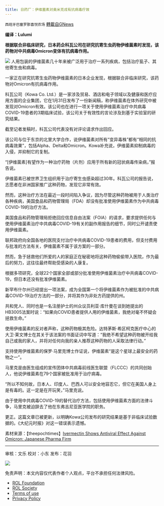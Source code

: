 ```yaml
---
title: 日药厂：伊维菌素对奥米克戎有抗病毒疗效
---
```

`西班牙巴塞罗那喜悦农场` [轉載自GNews](https://gnews.org/zh-hans/1950142/)

**编译：Lulumi**

**根据联合非临床研究，日本药企科瓦公司在研究抗寄生虫药物伊维菌素时发现，该药物对中共病毒Omicron变体有抗病毒作用。**

![](https://assets.gnews.org/wp-content/uploads/2022/02/image-178-edited.png)
人用包装的伊维菌素几十年来被广泛用于治疗一系列疾病，包括治疗虱子、其他寄生虫和病毒。

一家正在研究抗寄生虫药物伊维菌素的日本企业发现，根据联合非临床研究，该药物对Omicron有抗病毒作用。

科瓦公司（Kowa Co. Ltd.）是一家涉及贸易、酒店和电子领域以及健康和医疗应用方面的企业集团，它在1月31日发布了一份新闻稿，称伊维菌素在体外研究中被发现对Omicron有效。该公司也在进行一项关于使用伊维菌素治疗中共病毒COVID-19患者的3期临床试验，该公司关于有效性的言论涉及到基于实验室的研究结果。

截至记者发稿时，科瓦公司代表没有对评论请求作出回应。

该公司与位于东京的北里大学合作，说伊维菌素对所有“变异毒株”都有“相同的抗病毒效果”，包括Alpha、Delta和Omicron。Kowa补充说，伊维菌素抑制病毒的入侵，并抑制它的复制。

“[伊维菌素]有望作为一种治疗药物（片剂）应用于所有新的冠状病毒传染病，”报告说。

伊维菌素已被世界卫生组织用于治疗寄生虫感染超过30年。科瓦公司的报告说，志愿者在非洲国家推广这种药物，发现它非常有效。

然而，这种治疗方法在最近一段时间陷入争议，因为尽管这种药物被用于人类治疗各种疾病，美国食品和药物管理局（FDA）却没有批准使用伊维菌素作为中共病毒COVID-19的治疗方法。

美国食品和药物管理局拒绝回应信息自由法案（FOIA）的请求，要求提供任何与使用伊维菌素治疗中共病毒COVID-19有关的副作用报告的细节，同时公开谴责使用伊维菌素。

联邦政府向全国各地的医院支付治疗中共病毒COVID-19患者的费用，但支付费用与批准的方法有关，伊维菌素不属于该方案的一部分。

然而，急于拯救他们所爱的人的家庭正在秘密地将这种药物偷偷带入医院，作为最后的努力，这往往最终帮助受感染的人康复。

根据多项研究，全球22个国家全部或部分批准使用伊维菌素治疗中共病毒COVID-19，但日本还没有批准伊维菌素。

新罕布什尔州已经提出一项法案，成为全国第一个将伊维菌素作为被批准的中共病毒COVID-19治疗方法的一部分，并将其作为非处方药提供的州。

共和党人、同时也是一名注册护士的州众议员利亚·库什曼在谈到她提出的HB3005法案时说：“如果向COVID患者提供人用的伊维菌素，我绝对毫不怀疑会拯救生命。”

使用伊维菌素的反对者声称，这种药物极其危险。达特茅斯·希区柯克医疗中心的大卫·莱文博士在其关于该法案的书面证词中写道：“我绝不希望这种药物被开给我自己或我的家人，并将对任何向我的亲人推荐这种药物的人采取法律行动。”

支持使用伊维菌素的保罗·马里克博士作证说，伊维菌素“是这个星球上最安全的药物之一”。

马里克是由医生组成的宣传团体中共病毒前线医生联盟（FLCCC）的共同创始人，他说伊维菌素在79个国家被批准用于治疗病毒。

“所以不知何故，日本人、印度人、巴西人可以安全地容忍它，但它在美国人身上是有毒的。这一定是在开玩笑，”马里克说。

由于使用中共病毒COVID-19的替代治疗方法，包括使用伊维菌素方面的法律斗争，马里克被迫辞去了他在东弗吉尼亚医学院的职务。

更正。这篇文章已被更新，以明确Kowa公司发布的研究结果是基于非临床试验数据的。《大纪元时报》对这一错误表示遗憾。

素材来源：【theepochtimes】[Ivermectin Shows Antiviral Effect Against Omicron: Japanese Pharma Firm](https://www.theepochtimes.com/ivermectin-safe-and-effective-for-treating-omicron-japanese-company_4246848.html?utm_source=mr_recommendation&amp;utm_medium=left_sticky)

* * *

审核：文乐
校对：小东
发布：花羽

![](https://assets.gnews.org/wp-content/uploads/2022/02/西喜.jpeg)

 

免责声明：本文内容仅代表作者个人观点，平台不承担任何法律风险。

- [ROL Foundation](https://rolfoundation.org/)
- [ROL Society](https://rolsociety.org/)
- [Terms of use](https://gnews.org/terms-of-use-3/)
- [Privacy Policy](https://gnews.org/privacy-policy/)

